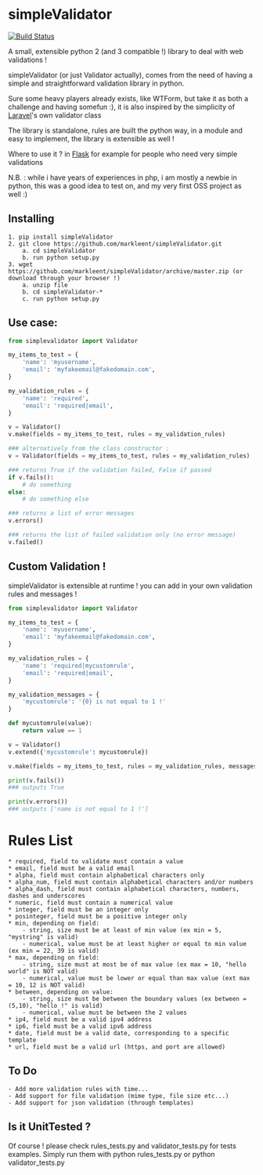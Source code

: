 simpleValidator
===============

[![Build Status](https://travis-ci.org/markleent/simpleValidator.png?branch=master)](https://travis-ci.org/markleent/simpleValidator)


A small, extensible python 2 (and 3 compatible !) library to deal with web validations !

simpleValidator (or just Validator actually), comes from the need of having a simple and straightforward validation library in python.

Sure some heavy players already exists, like WTForm, but take it as both a challenge and having somefun :), it is also inspired by the simplicity of [Laravel](https://github.com/laravel/laravel)'s own validator class

The library is standalone, rules are built the python way, in a module and easy to implement, the library is extensible as well !

Where to use it ? in [Flask](https://github.com/mitsuhiko/flask) for example for people who need very simple validations

N.B. : while i have years of experiences in php, i am mostly a newbie in python, this was a good idea to test on, and my very first OSS project as well :)

Installing
----------

    1. pip install simpleValidator
    2. git clone https://github.com/markleent/simpleValidator.git
        a. cd simpleValidator
        b. run python setup.py
    3. wget https://github.com/markleent/simpleValidator/archive/master.zip (or download through your browser !)
        a. unzip file
        b. cd simpleValidator-*
        c. run python setup.py

Use case:
---------

```python
from simplevalidator import Validator

my_items_to_test = {
    'name': 'myusername',
    'email': 'myfakeemail@fakedomain.com',
}

my_validation_rules = {
    'name': 'required',
    'email': 'required|email',
}

v = Validator()
v.make(fields = my_items_to_test, rules = my_validation_rules)

### alternatively from the class constructor :
v = Validator(fields = my_items_to_test, rules = my_validation_rules)

### returns True if the validation failed, False if passed
if v.fails():
    # do something
else: 
    # do something else

### returns a list of error messages
v.errors() 

### returns the list of failed validation only (no error message)
v.failed() 
```

Custom Validation !
-------------------

simpleValidator is extensible at runtime ! you can add in your own validation rules and messages !

```python
from simplevalidator import Validator

my_items_to_test = {
    'name': 'myusername',
    'email': 'myfakeemail@fakedomain.com',
}

my_validation_rules = {
    'name': 'required|mycustomrule',
    'email': 'required|email',
}

my_validation_messages = {
    'mycustomrule': '{0} is not equal to 1 !'
}

def mycustomrule(value):
    return value == 1

v = Validator()
v.extend({'mycustomrule': mycustomrule})

v.make(fields = my_items_to_test, rules = my_validation_rules, messages = my_validation_messages)

print(v.fails())
### outputs True

print(v.errors())
### outputs ['name is not equal to 1 !']

```


Rules List
==========

    * required, field to validate must contain a value
    * email, field must be a valid email
    * alpha, field must contain alphabetical characters only
    * alpha_num, field must contain alphabetical characters and/or numbers
    * alpha_dash, field must contain alphabetical characters, numbers, dashes and underscores
    * numeric, field must contain a numerical value
    * integer, field must be an integer only
    * posinteger, field must be a positive integer only
    * min, depending on field:
        - string, size must be at least of min value (ex min = 5, "mystring" is valid)
        - numerical, value must be at least higher or equal to min value (ex min = 22, 39 is valid)
    * max, depending on field:
        - string, size must at most be of max value (ex max = 10, "hello world" is NOT valid)
        - numerical, value must be lower or equal than max value (ext max = 10, 12 is NOT valid)
    * between, depending on value:
        - string, size must be between the boundary values (ex between = (5,10), "hello !" is valid)
        - numerical, value must be between the 2 values 
    * ip4, field must be a valid ipv4 address
    * ip6, field must be a valid ipv6 address
    * date, field must be a valid date, corresponding to a specific template
    * url, field must be a valid url (https, and port are allowed)


To Do
-----

    - Add more validation rules with time...
    - Add support for file validation (mime type, file size etc...)
    - Add support for json validation (through templates) 




Is it UnitTested ?
------------------

Of course ! please check rules_tests.py and validator_tests.py for tests examples. Simply run them with python rules_tests.py or python validator_tests.py
